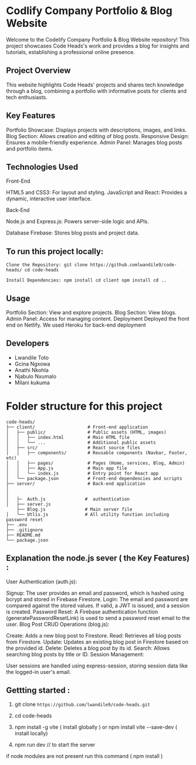 # Codlify Company Portfolio & Blog Website

Welcome to the Codelify Company Portfolio & Blog Website repository! This project showcases Code Heads's work and provides a blog for insights and tutorials, establishing a professional online presence.

## Project Overview
This website highlights Code Heads' projects and shares tech knowledge through a blog, combining a portfolio with informative posts for clients and tech enthusiasts.

## Key Features

Portfolio Showcase: Displays projects with descriptions, images, and links.
Blog Section: Allows creation and editing of blog posts.
Responsive Design: Ensures a mobile-friendly experience.
Admin Panel: Manages blog posts and portfolio items.

## Technologies Used

Front-End

HTML5 and CSS3: For layout and styling.
JavaScript and React: Provides a dynamic, interactive user interface.

Back-End

Node.js and Express.js: Powers server-side logic and APIs.

Database
Firebase: Stores blog posts and project data.



## To run this project locally:

````
Clone the Repository: git clone https://github.comlwandile9/code-heads/ cd code-heads

Install Dependencies: npm install cd client npm install cd ..
````



## Usage

Portfolio Section: View and explore projects.
Blog Section: View blogs.
Admin Panel: Access for managing content.
Deployment
Deployed the front end on Netlify.
We used Heroku for back-end deployment 



## Developers 

- Lwandile Toto
- Gcina Ngxowa
- Anathi Nkohla
- Njabulo Nxumalo
- Milani kukuma

# Folder structure for this project 
````
code-heads/
├── client/                    # Front-end application
│   ├── public/                # Public assets (HTML, images)
│   │   ├── index.html         # Main HTML file
│   │   └── ...                # Additional public assets
│   ├── src/                   # React source files
│   │   ├── components/        # Reusable components (Navbar, Footer, etc)
│   │   ├── pages/             # Pages (Home, services, Blog, Admin)
│   │   ├── App.js             # Main app file
│   │   └── index.js           # Entry point for React app
│   └── package.json           # Front-end dependencies and scripts
├── server/                    # Back-end application
│         
│  
│   ├─  Auth.js               #  authentication
│   ├── server.js
    ├── Blog.js               # Main server file
│   └── Utlis.js              # All utility function including password reset
├── .env                     
├── .gitignore               
├── README.md                 
└── package.json              
````
## Explanation the node.js sever  ( the Key Features) :
User Authentication (auth.js):

Signup: The user provides an email and password, which is hashed using bcrypt and stored in Firebase Firestore.
Login: The email and password are compared against the stored values. If valid, a JWT is issued, and a session is created.
Password Reset: A Firebase authentication function (generatePasswordResetLink) is used to send a password reset email to the user.
Blog Post CRUD Operations (blog.js):

Create: Adds a new blog post to Firestore.
Read: Retrieves all blog posts from Firestore.
Update: Updates an existing blog post in Firestore based on the provided id.
Delete: Deletes a blog post by its id.
Search: Allows searching blog posts by title or ID.
Session Management:

User sessions are handled using express-session, storing session data like the logged-in user's email.


## Gettting started :

1. git clone  ```` https://github.com/lwandile9/code-heads.git ````

2. cd code-heads

3. npm install -g vite  ( install globally ) or  npm install vite --save-dev  ( install locally)


3. npm run dev   // to start the server

if node modules are  not present  run this command  ( npm install
)
